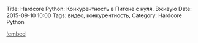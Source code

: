 Title: Hardcore Python: Конкурентность в Питоне с нуля. Вживую
Date: 2015-09-10 10:00
Tags: видео, конкурентность, 
Category: Hardcore Python

[!embed](http://www.youtube.com/watch?v=ys8lW8eQaJQ)